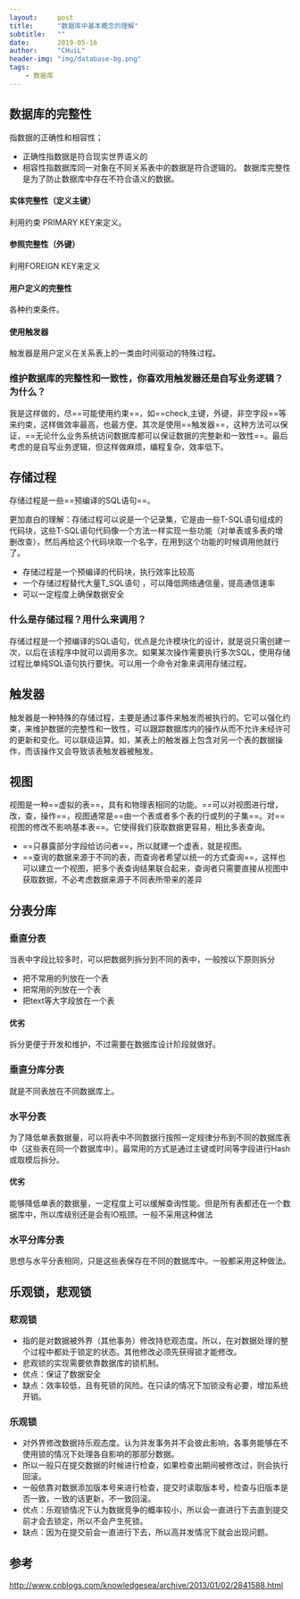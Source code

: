 ```yaml
---
layout:     post
title:      "数据库中基本概念的理解"
subtitle:   ""
date:       2019-05-16
author:     "CHuiL"
header-img: "img/database-bg.png"
tags:
    - 数据库
---
```


## 数据库的完整性
指数据的正确性和相容性；
- 正确性指数据是符合现实世界语义的
- 相容性指数据库同一对象在不同关系表中的数据是符合逻辑的。
数据库完整性是为了防止数据库中存在不符合语义的数据。

#### 实体完整性（定义主键）
利用约束 PRIMARY KEY来定义。

#### 参照完整性（外键）
利用FOREIGN KEY来定义

#### 用户定义的完整性
各种约束条件。

#### 使用触发器
触发器是用户定义在关系表上的一类由时间驱动的特殊过程。

### 维护数据库的完整性和一致性，你喜欢用触发器还是自写业务逻辑？为什么？
我是这样做的，尽==可能使用约束==，如==check,主键，外键，非空字段==等来约束，这样做效率最高，也最方便。其次是使用==触发器==，这种方法可以保证，==无论什么业务系统访问数据库都可以保证数据的完整新和一致性==。最后考虑的是自写业务逻辑，但这样做麻烦，编程复杂，效率低下。

## 存储过程
存储过程是一些==预编译的SQL语句==。

更加直白的理解：存储过程可以说是一个记录集，它是由一些T-SQL语句组成的代码块，这些T-SQL语句代码像一个方法一样实现一些功能（对单表或多表的增删改查），然后再给这个代码块取一个名字，在用到这个功能的时候调用他就行了。

- 存储过程是一个预编译的代码块，执行效率比较高
- 一个存储过程替代大量T_SQL语句 ，可以降低网络通信量，提高通信速率
- 可以一定程度上确保数据安全

### 什么是存储过程？用什么来调用？
存储过程是一个预编译的SQL语句，优点是允许模块化的设计，就是说只需创建一次，以后在该程序中就可以调用多次。如果某次操作需要执行多次SQL，使用存储过程比单纯SQL语句执行要快。可以用一个命令对象来调用存储过程。

## 触发器
触发器是一种特殊的存储过程，主要是通过事件来触发而被执行的。它可以强化约束，来维护数据的完整性和一致性，可以跟踪数据库内的操作从而不允许未经许可的更新和变化。可以联级运算。如，某表上的触发器上包含对另一个表的数据操作，而该操作又会导致该表触发器被触发。

## 视图
视图是一种==虚拟的表==，具有和物理表相同的功能。==可以对视图进行增，改，查，操作==，视图通常是==由一个表或者多个表的行或列的子集==。对==视图的修改不影响基本表==。它使得我们获取数据更容易，相比多表查询。
- ==只暴露部分字段给访问者==，所以就建一个虚表，就是视图。
- ==查询的数据来源于不同的表，而查询者希望以统一的方式查询==，这样也可以建立一个视图，把多个表查询结果联合起来，查询者只需要直接从视图中获取数据，不必考虑数据来源于不同表所带来的差异

## 分表分库

### 垂直分表
当表中字段比较多时，可以把数据列拆分到不同的表中，一般按以下原则拆分
- 把不常用的列放在一个表
- 把常用的列放在一个表
- 把text等大字段放在一个表  
#### 优劣
拆分更便于开发和维护，不过需要在数据库设计阶段就做好。

### 垂直分库分表
就是不同表放在不同数据库上。

### 水平分表
为了降低单表数据量，可以将表中不同数据行按照一定规律分布到不同的数据库表中（这些表在同一个数据库中）。最常用的方式是通过主键或时间等字段进行Hash或取模后拆分。
#### 优劣
能够降低单表的数据量，一定程度上可以缓解查询性能。但是所有表都还在一个数据库中，所以库级别还是会有IO瓶颈。一般不采用这种做法

### 水平分库分表
思想与水平分表相同，只是这些表保存在不同的数据库中。一般都采用这种做法。




## 乐观锁，悲观锁

### 悲观锁
- 指的是对数据被外界（其他事务）修改持悲观态度。所以，在对数据处理的整个过程中都处于锁定的状态。其他修改必须先获得锁才能修改。
- 悲观锁的实现需要依靠数据库的锁机制。
- 优点：保证了数据安全
- 缺点：效率较低，且有死锁的风险。在只读的情况下加锁没有必要，增加系统开销。


### 乐观锁
- 对外界修改数据持乐观态度。认为并发事务并不会彼此影响，各事务能够在不使用锁的情况下处理各自影响的那部分数据。
- 所以一般只在提交数据的时候进行检查，如果检查出期间被修改过，则会执行回滚。
- 一般依靠对数据添加版本号来进行检查，提交时读取版本号，检查与旧版本是否一致，一致的话更新，不一致回滚。
- 优点：乐观锁情况下认为数据竞争的概率较小，所以会一直进行下去直到提交前才会去锁定，所以不会产生死锁。
- 缺点：因为在提交前会一直进行下去，所以高并发情况下就会出现问题。



## 参考
http://www.cnblogs.com/knowledgesea/archive/2013/01/02/2841588.html

